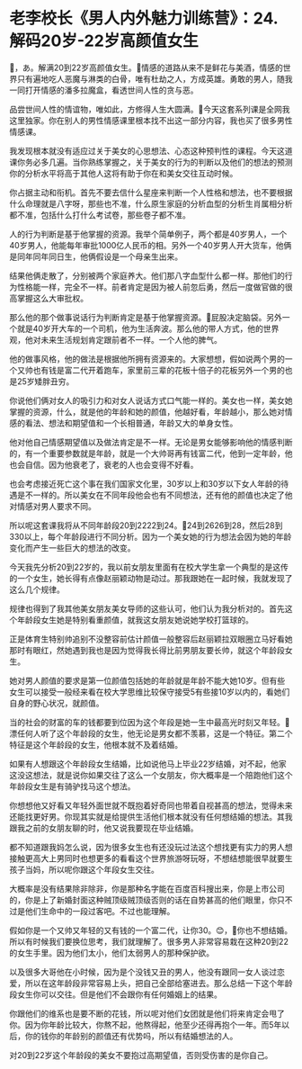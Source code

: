 # 老李校长《男人内外魅力训练营》：24.解码20岁-22岁高颜值女生

🎼，あ。解满20到22岁高颜值女生。🎼情感的道路从来不是鲜花与美酒，情感的世界只有遍地吃人恶魔与淋类的白骨，唯有杜劫之人，方成英雄。勇敢的男人，随我一同打开情感的潘多拉魔盒，看透世间人性的贪与恶。

品尝世间人性的情谊物，唯如此，方修得人生大圆满。🎼今天这套系列课是全网我这里独家。你在别人的男性情感课里根本找不出这一部分内容，我也买了很多男性情感课。

我发现根本就没有适应过关于美女的心思想法、心态这种预判性的课程。今天这道课你务必多几遍。当你熟练掌握之，关于美女的行为的判断以及他们的想法的预测你的分析水平将高于其他人这将有助于你在和美女交往互动时候。

你占据主动和衔机。首先不要去信什么星座来判断一个人性格和想法，也不要根据什么命理就是八字呀，那些也不准，什么原生家庭的分析血型的分析生肖属相分析都不准，包括什么打什么考试卷，那些卷子都不准。

人的行为判断是基于他掌握的资源。我举个简单例子，两个都是40岁男人，一个40岁男人，他能每年审批1000亿人民币的相。另外一个40岁男人开大货车，他俩是同年同年同日生，他俩假设是一个母亲生出来。

结果他俩走散了，分别被两个家庭养大。他们那八字血型什么都一样。那他们的行为性格能一样，完全不一样。前者肯定是因为被人前忽后勇，然后一度做官做的很高掌握这么大审批权。

那么他的那个做事说话行为判断肯定是基于他掌握资源。🎼屁股决定脑袋。另外一个就是40岁开大车的一个司机，他为生活奔波。那么他的带人方式，他的世界观，他对未来生活规划肯定跟前者不一样。一个人他的脾气。

他的做事风格，他的做法是根据他所拥有资源来的。大家想想，假如说两个男的一个又帅也有钱是富二代开着跑车，家里前三辈的花板十倍子的花板另外一个男的也是25岁矮胖丑穷。

你说他们俩对女人的吸引力和对女人说话方式口气能一样的。美女也一样，美女她掌握的资源，什么，就是他的年龄和她的颜值，他越好看，年龄越小，那么她对情感的看法、想法和期望值和一个长相普通，年龄又大的单身女性。

他对他自己情感期望值以及做法肯定是不一样。无论是男女能够影响他的情感判断的，有一个重要参数就是年龄，就是一个大帅哥再有钱富二代，他到一定年龄，他也会自信。因为他衰老了，衰老的人也会变得不好看。

也会考虑接近死亡这个事在我们国家文化里，30岁以上和30岁以下女人年龄的待遇是不一样的。所以美女在不同年段他会也有不同想法，还有他的颜值也决定了他对情感对男人要求不同。

所以呢这套课我将从不同年龄段20到2222到24。🎼24到2626到28，然后28到330以上，每个年龄段进行不同分析。因为一个美女她的行为想法会因为她的年龄变化而产生一些巨大的想法的改变。

今天我先分析20到22岁的，我以前女朋友里面有在校大学生拿一个典型的是这传的一个女生，她长得有点像赵丽颖动物是动过。那我跟她在一起时候，我就发现了这么几个规律。

规律也得到了我其他美女朋友美女导师的这些认可，他们认为我分析对的。首先这个年龄段女生她是特别看重颜值，就我这女朋友她说她学校打篮球的。

正是体育生特别帅追别不没整容前估计颜值一般整容后赵丽颖拉双眼圈立马好看她那时有眼红，然她遇到我也是因为觉得我长得比前男朋友要长帅，就这个年龄段女生。

她对男人颜值的要求是第一位颜值包括她的年龄就是年龄不能大她10岁。但有些女生可以接受一般经来看在校大学思维比较保守接受5有些接10岁以内的，看她们自身的野心状况，就颜值。

当的社会的财富的车的钱都要到位因为这个年段是她一生中最高光时刻又年轻。🎼漂任何人听了这个年龄段的女生，他无论是男女都不羡慕，这是一个特征。第二个特征是这个年龄段的女生，他根本就不及着结婚。

如果有人想跟这个年龄段女生结婚，比如说他马上毕业22岁结婚，对不起，他家这没这想法，就是说你如果交往了这么一个女朋友，你大概率是一个陪跑他们这个年龄段女生是有骑驴找马这个想法。

你想想他又好看又年轻外面世就不既抱着好奇同也带着自视甚高的想法，觉得未来还能找更好男。你现其实就是给提供生活他们根本就没有任何想结婚的想法。其我跟我之前的女朋友聊的时，他又说我要现在毕业结婚。

都不知道跟我妈怎么说，因为很多女生也有还没玩过法这个想找更有实力的男人想接触更高大上男同时也想更多的看看这个世界旅游呀玩呀，不想结想能很早就要生孩子当妈，所以呢你跟这个年段女生交往。

大概率是没有结果除非除非，你是那种名字能在百度百科搜出来，你是上市公司的，你是上了新婚封面这种贼顶级贼顶级否则的话在自势甚高的他们眼里，你只不过是他们生命中的一段过客吧。不过也能理解。

假如你是一个又帅又年轻的又有钱的一个富二代，让你30。😊，🎼你也不想结婚。所以有时候我们要换位思考，我们就理解了。很多男人非常容易栽在这种20到22的女生手里。因为他们太小，他们太弱男人的那种保护欲。

以及很多大哥他在小时候，因为是个没钱又丑的男人，他没有跟同一女人谈过恋爱，所以在这年龄段非常容易上头，把自己全部给塞进去。那么总结一下这个年龄段女生你可以交往。但是他们不会跟你有任何婚姻上的结果。

你跟他们的维系也是要不断的花钱，所以呢对他们女团就是他们将来肯定会甩了你。因为你年龄比较大，你熬不起，他熬得起，他至少还得再抱个一年。而5年以后，你的钱你的年龄别的颜值还有优势吗，所以有结婚想法的人。

对20到22岁这个年龄段的美女不要抱过高期望值，否则受伤害的是你自己。